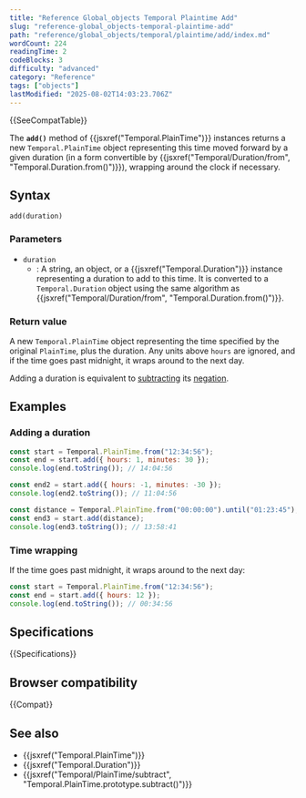 ```yaml
---
title: "Reference Global_objects Temporal Plaintime Add"
slug: "reference-global_objects-temporal-plaintime-add"
path: "reference/global_objects/temporal/plaintime/add/index.md"
wordCount: 224
readingTime: 2
codeBlocks: 3
difficulty: "advanced"
category: "Reference"
tags: ["objects"]
lastModified: "2025-08-02T14:03:23.706Z"
---
```



{{SeeCompatTable}}

The **`add()`** method of {{jsxref("Temporal.PlainTime")}} instances returns a new `Temporal.PlainTime` object representing this time moved forward by a given duration (in a form convertible by {{jsxref("Temporal/Duration/from", "Temporal.Duration.from()")}}), wrapping around the clock if necessary.

## Syntax

```js-nolint
add(duration)
```

### Parameters

- `duration`
  - : A string, an object, or a {{jsxref("Temporal.Duration")}} instance representing a duration to add to this time. It is converted to a `Temporal.Duration` object using the same algorithm as {{jsxref("Temporal/Duration/from", "Temporal.Duration.from()")}}.

### Return value

A new `Temporal.PlainTime` object representing the time specified by the original `PlainTime`, plus the duration. Any units above `hours` are ignored, and if the time goes past midnight, it wraps around to the next day.

Adding a duration is equivalent to [subtracting](/en-US/docs/Web/JavaScript/Reference/Global_Objects/Temporal/PlainTime/subtract) its [negation](/en-US/docs/Web/JavaScript/Reference/Global_Objects/Temporal/Duration/negated).

## Examples

### Adding a duration

```js
const start = Temporal.PlainTime.from("12:34:56");
const end = start.add({ hours: 1, minutes: 30 });
console.log(end.toString()); // 14:04:56

const end2 = start.add({ hours: -1, minutes: -30 });
console.log(end2.toString()); // 11:04:56

const distance = Temporal.PlainTime.from("00:00:00").until("01:23:45"); // 1h 23m 45s
const end3 = start.add(distance);
console.log(end3.toString()); // 13:58:41
```

### Time wrapping

If the time goes past midnight, it wraps around to the next day:

```js
const start = Temporal.PlainTime.from("12:34:56");
const end = start.add({ hours: 12 });
console.log(end.toString()); // 00:34:56
```

## Specifications

{{Specifications}}

## Browser compatibility

{{Compat}}

## See also

- {{jsxref("Temporal.PlainTime")}}
- {{jsxref("Temporal.Duration")}}
- {{jsxref("Temporal/PlainTime/subtract", "Temporal.PlainTime.prototype.subtract()")}}
